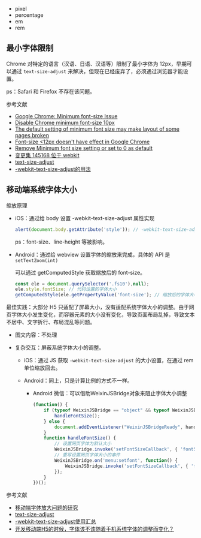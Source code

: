 - pixel
- percentage
- em
- rem

## 最小字体限制

Chrome 对特定的语言（汉语、日语、汉语等）限制了最小字体为 12px，早期可以通过 `text-size-adjust` 来解决，但现在已经废弃了，必须通过浏览器才能设置。

ps：Safari 和 Firefox 不存在该问题。

参考文献

- [Google Chrome: Minimum font-size Issue](https://www.fyianlai.com/2012/01/google-chrome-minimum-font-size-issue/)
- [Disable Chrome minimum font-size 10px](https://stackoverflow.com/questions/21302069/disable-chrome-minimum-font-size-10px)
- [The default setting of minimum font size may make layout of some pages broken](https://bugs.chromium.org/p/chromium/issues/detail?id=36429)
- [Font-size <12px doesn't have effect in Google Chrome](https://stackoverflow.com/questions/2295095/font-size-12px-doesnt-have-effect-in-google-chrome)
- [Remove Minimum font size setting or set to 0 as default ](https://github.com/brave/brave-browser/issues/5510)
- [变更集 145168 位于 webkit](https://trac.webkit.org/changeset/145168/webkit)
- [text-size-adjust](https://developer.mozilla.org/en-US/docs/Web/CSS/text-size-adjust)
- [-webkit-text-size-adjust的用法](https://juejin.cn/post/6960559693127221255)

## 移动端系统字体大小

缩放原理

- iOS：通过给 body 设置 -webkit-text-size-adjust 属性实现

    ```js
    alert(document.body.getAttribute('style')); // -webkit-text-size-adjust: 200%;
    ```

    ps：font-size、line-height 等被影响。

- Android：通过给 webview 设置字体的缩放来完成，具体的 API 是 `setTextZoom(int)`

    可以通过 getComputedStyle 获取缩放后的 font-size。

    ```js
    const ele = document.querySelector('.fs10'),null);
    ele.style.fontSize; // 代码设置的字体大小
    getComputedStyle(ele.getPropertyValue('font-size'); // 缩放后的字体大小
    ```

最佳实践：大部分 H5 只适配了屏幕大小，没有适配系统字体大小的调整。由于网页字体大小发生变化，而容器元素的大小没有变化，导致页面布局乱掉，导致文本不居中、文字折行、布局混乱等问题。

- 图文内容：不处理
- 复杂交互：屏蔽系统字体大小的调整。

    - iOS：通过 JS 获取 `-webkit-text-size-adjust` 的大小设置，在通过 rem 单位缩放回去。
    - Android：同上，只是计算比例的方式不一样。

        - Android 微信：可以借助WeixinJSBridge对象来阻止字体大小调整

            ```js
            (function() {
                if (typeof WeixinJSBridge == "object" && typeof WeixinJSBridge.invoke == "function") {
                    handleFontSize();
                } else {
                    document.addEventListener("WeixinJSBridgeReady", handleFontSize, false);
                }
                function handleFontSize() {
                    // 设置网页字体为默认大小
                    WeixinJSBridge.invoke('setFontSizeCallback', { 'fontSize' : 0 });
                    // 重写设置网页字体大小的事件
                    WeixinJSBridge.on('menu:setfont', function() {
                        WeixinJSBridge.invoke('setFontSizeCallback', { 'fontSize' : 0 });
                    });
                }
            })();
            ```

参考文献

- [移动端字体放大问题的研究](https://juejin.cn/post/6844903507061932040)
- [text-size-adjust](https://developer.mozilla.org/zh-CN/docs/Web/CSS/text-size-adjust)
- [-webkit-text-size-adjust使用汇总](https://www.jianshu.com/p/9fad261dd3e1)
- [开发移动端H5的时候，字体该不该随着手机系统字体的调整而变化？](https://segmentfault.com/q/1010000018737307)
